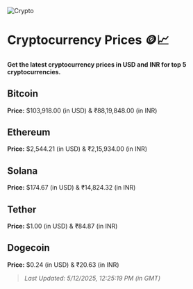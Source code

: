 
![Crypto](https://www.techguide.com.au/wp-content/uploads/2020/11/crypto3.jpeg)

# Cryptocurrency Prices 🪙📈

#### Get the latest cryptocurrency prices in USD and INR for top 5 cryptocurrencies.

## Bitcoin

**Price:** $103,918.00 (in USD) & ₹88,19,848.00 (in INR)

## Ethereum

**Price:** $2,544.21 (in USD) & ₹2,15,934.00 (in INR)

## Solana

**Price:** $174.67 (in USD) & ₹14,824.32 (in INR)

## Tether

**Price:** $1.00 (in USD) & ₹84.87 (in INR)

## Dogecoin

**Price:** $0.24 (in USD) & ₹20.63 (in INR)

> _Last Updated: 5/12/2025, 12:25:19 PM (in GMT)_
